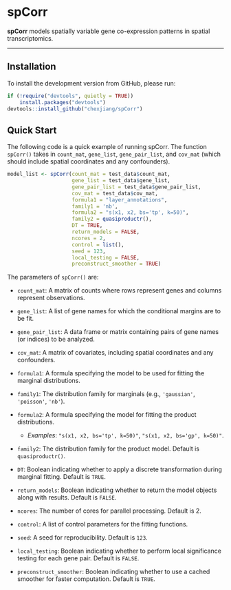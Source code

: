 # spCorr

**spCorr** models spatially variable gene co-expression patterns in spatial transcriptomics.

---

## Installation<a name="installation-"></a>

To install the development version from GitHub, please run:

```r
if (!require("devtools", quietly = TRUE))
    install.packages("devtools")
devtools::install_github("chexjiang/spCorr")
```

## Quick Start<a name="quick-start"></a>

The following code is a quick example of running spCorr. The function `spCorr()` takes in `count_mat`, `gene_list`, `gene_pair_list`, and `cov_mat` (which should include spatial coordinates and any confounders).


``` r
model_list <- spCorr(count_mat = test_data$count_mat,
                     gene_list = test_data$gene_list,
                     gene_pair_list = test_data$gene_pair_list,
                     cov_mat = test_data$cov_mat,
                     formula1 = "layer_annotations",
                     family1 = 'nb',
                     formula2 = "s(x1, x2, bs='tp', k=50)",
                     family2 = quasiproductr(),
                     DT = TRUE,
                     return_models = FALSE,
                     ncores = 2,
                     control = list(),
                     seed = 123,
                     local_testing = FALSE,
                     preconstruct_smoother = TRUE)
```

The parameters of `spCorr()` are:

- `count_mat`: A matrix of counts where rows represent genes and columns represent observations.

- `gene_list`: A list of gene names for which the conditional margins are to be fit.

- `gene_pair_list`: A data frame or matrix containing pairs of gene names (or indices) to be analyzed.

- `cov_mat`: A matrix of covariates, including spatial coordinates and any confounders.

- `formula1`: A formula specifying the model to be used for fitting the marginal distributions.  

- `family1`: The distribution family for marginals (e.g., `'gaussian'`, `'poisson'`, `'nb'`).  

- `formula2`: A formula specifying the model for fitting the product distributions.  
    - *Examples*: `"s(x1, x2, bs='tp', k=50)"`, `"s(x1, x2, bs='gp', k=50)"`.

- `family2`:  The distribution family for the product model.  Default is `quasiproductr()`.

- `DT`: Boolean indicating whether to apply a discrete transformation during marginal fitting. Default is `TRUE`.

- `return_models`: Boolean indicating whether to return the model objects along with results. Default is `FALSE`.

- `ncores`: The number of cores for parallel processing. Default is 2. 

- `control`: A list of control parameters for the fitting functions.

- `seed`: A seed for reproducibility. Default is `123`.

- `local_testing`: Boolean indicating whether to perform local significance testing for each gene pair. Default is `FALSE`.

- `preconstruct_smoother`: Boolean indicating whether to use a cached smoother for faster computation. Default is `TRUE`.

